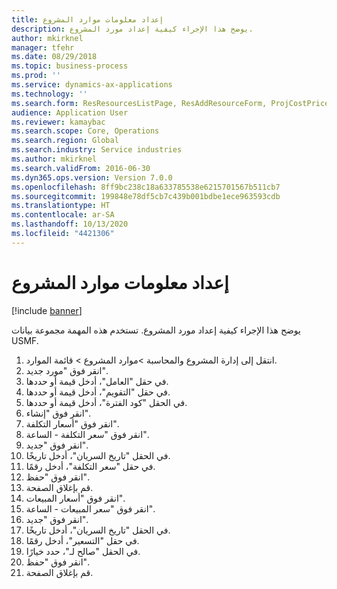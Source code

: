 ```yaml
---
title: إعداد معلومات موارد المشروع
description: يوضح هذا الإجراء كيفية إعداد مورد المشروع.
author: mkirknel
manager: tfehr
ms.date: 08/29/2018
ms.topic: business-process
ms.prod: ''
ms.service: dynamics-ax-applications
ms.technology: ''
ms.search.form: ResResourcesListPage, ResAddResourceForm, ProjCostPriceHour, ProjSalesPriceHour
audience: Application User
ms.reviewer: kamaybac
ms.search.scope: Core, Operations
ms.search.region: Global
ms.search.industry: Service industries
ms.author: mkirknel
ms.search.validFrom: 2016-06-30
ms.dyn365.ops.version: Version 7.0.0
ms.openlocfilehash: 8ff9bc238c18a633785538e6215701567b511cb7
ms.sourcegitcommit: 199848e78df5cb7c439b001bdbe1ece963593cdb
ms.translationtype: HT
ms.contentlocale: ar-SA
ms.lasthandoff: 10/13/2020
ms.locfileid: "4421306"
---
```

# <a name="set-up-project-resource-information"></a>إعداد معلومات موارد المشروع

[!include [banner](../../includes/banner.md)]

يوضح هذا الإجراء كيفية إعداد مورد المشروع. تستخدم هذه المهمة مجموعة بيانات USMF.

1. انتقل إلى إدارة المشروع والمحاسبة >موارد المشروع > قائمة الموارد.
2. انقر فوق "مورد جديد".
3. في حقل "العامل"، أدخل قيمة أو حددها.
4. في حقل "التقويم"، أدخل قيمة أو حددها.
5. في الحقل "كود الفترة‬"، أدخل قيمة أو حددها.
6. انقر فوق "إنشاء".
7. انقر فوق "أسعار التكلفة".
8. انقر فوق "سعر التكلفة - الساعة".
9. انقر فوق "جديد".
10. في الحقل "تاريخ السريان"، أدخل تاريخًا.
11. في حقل "سعر التكلفة"، أدخل رقمًا.
12. انقر فوق "حفظ".
13. قم بإغلاق الصفحة.
14. انقر فوق "أسعار المبيعات".
15. انقر فوق "سعر المبيعات - الساعة".
16. انقر فوق "جديد".
17. في الحقل "تاريخ السريان"، أدخل تاريخًا.
18. في حقل "التسعير‬"، أدخل رقمًا.
19. في الحقل "صالح لـ"، حدد خيارًا.
20. انقر فوق "حفظ".
21. قم بإغلاق الصفحة.

